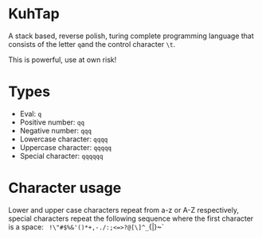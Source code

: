# KuhTap

A stack based, reverse polish, turing complete programming language that consists of the letter `q`and the control character `\t`.

This is powerful, use at own risk!

# Types

- Eval: `q`
- Positive number: `qq`
- Negative number: `qqq`
- Lowercase character: `qqqq`
- Uppercase character: `qqqqq`
- Special character: `qqqqqq`

# Character usage

Lower and upper case characters repeat from a-z or A-Z respectively, special characters repeat the following sequence where the first character is a space:
` !\"#$%&'()*+,-./:;<=>?@[\]^_`{|}~`
